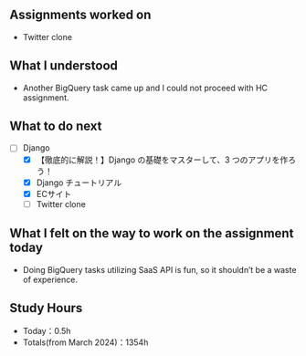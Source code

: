 ## Assignments worked on

- Twitter clone

## What I understood

- Another BigQuery task came up and I could not proceed with HC assignment.

## What to do next

- [ ]  Django
    - [x]  【徹底的に解説！】Django の基礎をマスターして、3 つのアプリを作ろう！
    - [x]  Django チュートリアル
    - [x]  ECサイト
    - [ ]  Twitter clone

## What I felt on the way to work on the assignment today

- Doing BigQuery tasks utilizing SaaS API is fun, so it shouldn’t be a waste of experience.

## Study Hours

- Today：0.5h
- Totals(from March 2024)：1354h